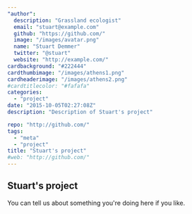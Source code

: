 ```yaml
---
"author":
  description: "Grassland ecologist"
  email: "stuart@example.com"
  github: "https://github.com/"
  image: "/images/avatar.png"
  name: "Stuart Demmer"
  twitter: "@stuart"
  website: "http://example.com/"
cardbackground: "#222444"
cardthumbimage: "/images/athens1.png"
cardheaderimage: "/images/athens2.png"
#cardtitlecolor: "#fafafa"
categories:
  - "project"
date: "2015-10-05T02:27:08Z"
description: "Description of Stuart's project"

repo: "http://github.com/"
tags:
  - "meta"
  - "project"
title: "Stuart's project"
#web: "http://github.com/"
---
```


## Stuart's project

You can tell us about something you're doing here if you like.
